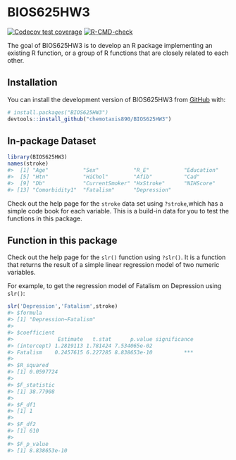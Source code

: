 
<!-- README.md is generated from README.Rmd. Please edit that file -->

# BIOS625HW3

<!-- badges: start -->

[![Codecov test
coverage](https://codecov.io/gh/chemotaxis890/BIOS625HW3/branch/main/graph/badge.svg)](https://app.codecov.io/gh/chemotaxis890/BIOS625HW3?branch=main)
[![R-CMD-check](https://github.com/chemotaxis890/BIOS625HW3/actions/workflows/R-CMD-check.yaml/badge.svg)](https://github.com/chemotaxis890/BIOS625HW3/actions/workflows/R-CMD-check.yaml)

<!-- badges: end -->

The goal of BIOS625HW3 is to develop an R package implementing an
existing R function, or a group of R functions that are closely related
to each other.

## Installation

You can install the development version of BIOS625HW3 from
[GitHub](https://github.com/) with:

``` r
# install.packages("BIOS625HW3")
devtools::install_github("chemotaxis890/BIOS625HW3")
```

## In-package Dataset

``` r
library(BIOS625HW3)
names(stroke)
#>  [1] "Age"           "Sex"           "R_E"           "Education"    
#>  [5] "Htn"           "HiChol"        "Afib"          "Cad"          
#>  [9] "Db"            "CurrentSmoker" "HxStroke"      "NIHScore"     
#> [13] "Comorbidity1"  "Fatalism"      "Depression"
```

Check out the help page for the `stroke` data set using `?stroke`,which
has a simple code book for each variable. This is a build-in data for
you to test the functions in this package.

## Function in this package

Check out the help page for the `slr()` function using `?slr()`. It is a
function that returns the result of a simple linear regression model of
two numeric variables.

For example, to get the regression model of Fatalism on Depression using
`slr()`:

``` r
slr('Depression','Fatalism',stroke)
#> $formula
#> [1] "Depression~Fatalism"
#> 
#> $coefficient
#>              Estimate   t.stat      p.value significance
#> (intercept) 1.2819113 1.781424 7.534065e-02             
#> Fatalism    0.2457615 6.227285 8.838653e-10          ***
#> 
#> $R_squared
#> [1] 0.0597724
#> 
#> $F_statistic
#> [1] 38.77908
#> 
#> $F_df1
#> [1] 1
#> 
#> $F_df2
#> [1] 610
#> 
#> $F_p_value
#> [1] 8.838653e-10
```
